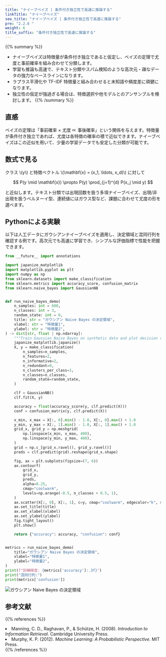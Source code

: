 ```yaml
---
title: "ナイーブベイズ | 条件付き独立性で高速に推論する"
linkTitle: "ナイーブベイズ"
seo_title: "ナイーブベイズ | 条件付き独立性で高速に推論する"
pre: "2.2.6 "
weight: 6
title_suffix: "条件付き独立性で高速に推論する"
---
```


{{% summary %}}
- ナイーブベイズは特徴量が条件付き独立であると仮定し、ベイズの定理で尤度と事前確率を組み合わせて分類します。
- 学習も推論も高速で、テキスト分類やスパム検知のような高次元・疎なデータの強力なベースラインになります。
- ラプラス平滑化や TF-IDF 特徴量と組み合わせると未知語や頻度差に頑健になります。
- 独立性の仮定が強過ぎる場合は、特徴選択や他モデルとのアンサンブルを検討します。
{{% /summary %}}

## 直感
ベイズの定理は「事前確率 × 尤度 ∝ 事後確率」という関係を与えます。特徴量が条件付き独立であれば、尤度は各特徴の確率の積で近似できます。ナイーブベイズはこの近似を用いて、少量の学習データでも安定した分類が可能です。

## 数式で見る
クラス \\(y\\) と特徴ベクトル \\(\mathbf{x} = (x_1, \ldots, x_d)\\) に対して

$$
P(y \mid \mathbf{x}) \propto P(y) \prod_{j=1}^{d} P(x_j \mid y)
$$

と近似します。テキスト分類では出現回数を扱う多項ナイーブベイズ、出現/非出現を扱うベルヌーイ型、連続値にはガウス型など、課題に合わせて尤度の形を選べます。

## Pythonによる実験
以下は人工データにガウシアンナイーブベイズを適用し、決定領域と混同行列を確認する例です。高次元でも高速に学習でき、シンプルな評価指標で性能を把握できます。

```python
from __future__ import annotations

import japanize_matplotlib
import matplotlib.pyplot as plt
import numpy as np
from sklearn.datasets import make_classification
from sklearn.metrics import accuracy_score, confusion_matrix
from sklearn.naive_bayes import GaussianNB


def run_naive_bayes_demo(
    n_samples: int = 600,
    n_classes: int = 3,
    random_state: int = 0,
    title: str = "ガウシアン Naive Bayes の決定領域",
    xlabel: str = "特徴量1",
    ylabel: str = "特徴量2",
) -> dict[str, float | np.ndarray]:
    """Train Gaussian Naive Bayes on synthetic data and plot decision regions."""
    japanize_matplotlib.japanize()
    X, y = make_classification(
        n_samples=n_samples,
        n_features=2,
        n_informative=2,
        n_redundant=0,
        n_clusters_per_class=1,
        n_classes=n_classes,
        random_state=random_state,
    )

    clf = GaussianNB()
    clf.fit(X, y)

    accuracy = float(accuracy_score(y, clf.predict(X)))
    conf = confusion_matrix(y, clf.predict(X))

    x_min, x_max = X[:, 0].min() - 1.0, X[:, 0].max() + 1.0
    y_min, y_max = X[:, 1].min() - 1.0, X[:, 1].max() + 1.0
    grid_x, grid_y = np.meshgrid(
        np.linspace(x_min, x_max, 400),
        np.linspace(y_min, y_max, 400),
    )
    grid = np.c_[grid_x.ravel(), grid_y.ravel()]
    preds = clf.predict(grid).reshape(grid_x.shape)

    fig, ax = plt.subplots(figsize=(7, 6))
    ax.contourf(
        grid_x,
        grid_y,
        preds,
        alpha=0.25,
        cmap="coolwarm",
        levels=np.arange(-0.5, n_classes + 0.5, 1),
    )
    ax.scatter(X[:, 0], X[:, 1], c=y, cmap="coolwarm", edgecolor="k", s=25)
    ax.set_title(title)
    ax.set_xlabel(xlabel)
    ax.set_ylabel(ylabel)
    fig.tight_layout()
    plt.show()

    return {"accuracy": accuracy, "confusion": conf}


metrics = run_naive_bayes_demo(
    title="ガウシアン Naive Bayes の決定領域",
    xlabel="特徴量1",
    ylabel="特徴量2",
)
print(f"訓練精度: {metrics['accuracy']:.3f}")
print("混同行列:")
print(metrics['confusion'])

```


![ガウシアン Naive Bayes の決定領域](/images/basic/classification/naive-bayes_block01_ja.png)

## 参考文献
{{% references %}}
<li>Manning, C. D., Raghavan, P., &amp; Schütze, H. (2008). <i>Introduction to Information Retrieval</i>. Cambridge University Press.</li>
<li>Murphy, K. P. (2012). <i>Machine Learning: A Probabilistic Perspective</i>. MIT Press.</li>
{{% /references %}}
